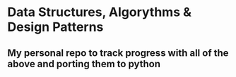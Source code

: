 # Data Structures, Algorythms & Design Patterns

## My personal repo to track progress with all of the above and porting them to python